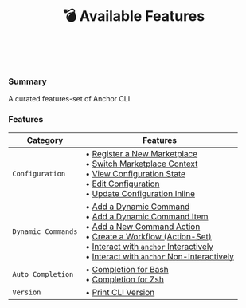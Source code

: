 <h1 id="available-features" align="center">💣 Available Features<br><br></h1>

<br>

<h3>Summary</h3>

A curated features-set of Anchor CLI.<br/>

### Features

| Category | Features |
| --- | --- |
| `Configuration` |• [Register a New Marketplace](create-anchorfiles.md#register)<br>• [Switch Marketplace Context](configuration.md#use-context)<br>• [View Configuration State](configuration.md#view-config)<br>• [Edit Configuration](configuration.md#edit-config)<br>• [Update Configuration Inline](configuration.md#set-context-entry)<br> |
| `Dynamic Commands` |• [Add a Dynamic Command](dynamic-command.md#add-command)<br>• [Add a Dynamic Command Item](dynamic-command.md#add-command-item)<br>• [Add a New Command Action](dynamic-command.md#add-action)<br>• [Create a Workflow (Action-Set)](dynamic-command.md#add-workflow)<br>• [Interact with `anchor` Interactively](dynamic-command.md#select)<br>• [Interact with `anchor` Non-Interactively](dynamic-command.md#run)<br> |
| `Auto Completion` |• [Completion for Bash](completion.md#bash)<br>• [Completion for Zsh](completion.md#zsh)<br>|
| `Version` |• [Print CLI Version](version.md#version)<br>|